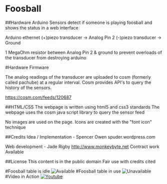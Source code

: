 Foosball
========


##Hardware
Arduino Sensors detect if someone is playing foosball and shows the status in a web interface

Arduino ethernet
(+)piezo transducer -> Analog Pin 2
(-)piezo transducer -> Ground

1 MegaOhm resistor between Analog Pin 2 & ground to prevent overloads of the transducer from destroying arduino

#Hardware Firmware

The analog readings of the transducer are uploaded to cosm (formerly called pachube) at a regular interval. 
Cosm provides API's to query the history of the sensors. 

https://cosm.com/feeds/120687

##HTML/CSS
The webpage is written using html5 and css3 standards
The webpage uses the cosm java script library to query the sensor feed

No images are used on the page. 
Icons are created with the "font icon" technique

##Credits
Idea / Implementation - Spencer Owen
spuder.wordpress.com

Web development - Jade Rigby
http://www.monkeybyte.net
Contract work Available 

##License
This content is in the public domain
Fair use with credits cited

#Foosball table is idle
![Available](https://raw.github.com/spudstud/Foosball/master/img/available.png)
#Foosball table in use
![Unavailable](https://raw.github.com/spudstud/Foosball/master/img/unavailable.png)
#Video in Action
[![Youtube](https://raw.github.com/spudstud/Foosball/master/img/youtube.png)](http://www.youtube.com/watch?v=M6PBfQhV4qg)
